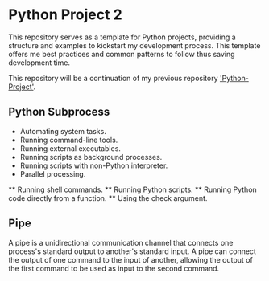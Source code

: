 # Python Project 2

This repository serves as a template for Python projects, providing a structure and examples to kickstart my development process. This template offers me best practices and common patterns to follow thus saving  development time.

This repository will be a continuation of my previous repository ['Python-Project'](https://github.com/RATHOD-SHUBHAM/Python-Projects).


## Python Subprocess

- Automating system tasks.
- Running command-line tools.
- Running external executables.
- Running scripts as background processes.
- Running scripts with non-Python interpreter.
- Parallel processing.

** Running shell commands.
** Running Python scripts.
** Running Python code directly from a function.
** Using the check argument.


## Pipe
A pipe is a unidirectional communication channel that connects one process's standard output to another's standard input. A pipe can connect the output of one command to the input of another, allowing the output of the first command to be used as input to the second command.